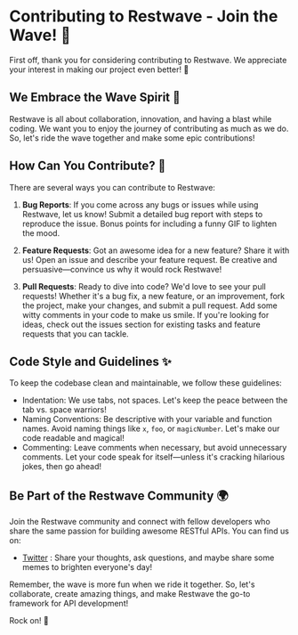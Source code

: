 # **Contributing to Restwave - Join the Wave!** 🌊

First off, thank you for considering contributing to Restwave. We appreciate your interest in making our project even better! 🎉

## **We Embrace the Wave Spirit** 🌟

Restwave is all about collaboration, innovation, and having a blast while coding. We want you to enjoy the journey of contributing as much as we do. So, let's ride the wave together and make some epic contributions!

## **How Can You Contribute?** 🚀

There are several ways you can contribute to Restwave:

1. **Bug Reports**: If you come across any bugs or issues while using Restwave, let us know! Submit a detailed bug report with steps to reproduce the issue. Bonus points for including a funny GIF to lighten the mood.

2. **Feature Requests**: Got an awesome idea for a new feature? Share it with us! Open an issue and describe your feature request. Be creative and persuasive—convince us why it would rock Restwave!

3. **Pull Requests**: Ready to dive into code? We'd love to see your pull requests! Whether it's a bug fix, a new feature, or an improvement, fork the project, make your changes, and submit a pull request. Add some witty comments in your code to make us smile. If you're looking for ideas, check out the issues section for existing tasks and feature requests that you can tackle.

## **Code Style and Guidelines** ✨

To keep the codebase clean and maintainable, we follow these guidelines:

- Indentation: We use tabs, not spaces. Let's keep the peace between the tab vs. space warriors!
- Naming Conventions: Be descriptive with your variable and function names. Avoid naming things like `x`, `foo`, or `magicNumber`. Let's make our code readable and magical!
- Commenting: Leave comments when necessary, but avoid unnecessary comments. Let your code speak for itself—unless it's cracking hilarious jokes, then go ahead!

## **Be Part of the Restwave Community** 🌍

Join the Restwave community and connect with fellow developers who share the same passion for building awesome RESTful APIs. You can find us on:

- [Twitter](https://twitter.com/streamlen) : Share your thoughts, ask questions, and maybe share some memes to brighten everyone's day!

Remember, the wave is more fun when we ride it together. So, let's collaborate, create amazing things, and make Restwave the go-to framework for API development!

Rock on! 🤘
